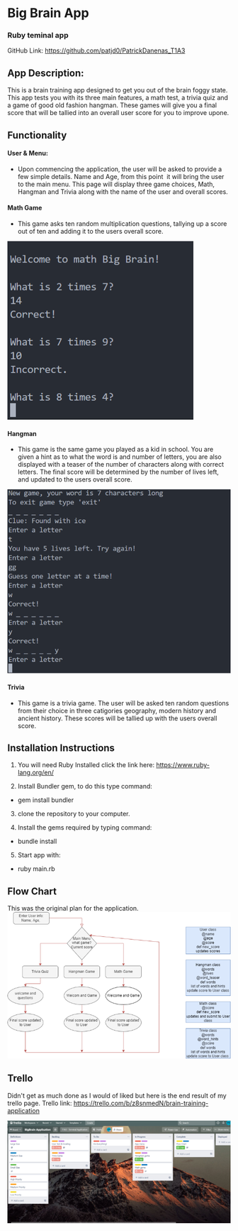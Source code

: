 # Big Brain App
### Ruby teminal app
GitHub Link: https://github.com/patjd0/PatrickDanenas_T1A3

## App Description:
This is a brain training app designed to get you out of the brain foggy state. This app tests you with its three main features, a math test, a trivia quiz and a game of good old fashion hangman. These games will give you a final score that will be tallied into an overall user score for you to improve upone.

## Functionality

####  User & Menu:
- Upon commencing the application, the user will be asked to provide a few simple details. Name and Age, from this point  it will bring the user to the main menu. This page will display three game choices, Math, Hangman and Trivia along with the name of the user and overall scores.


#### Math Game
- This game asks ten random multiplication questions, tallying up a score out of ten and adding it to the users overall score.

![math game](/docs/matSnip.png)


#### Hangman
- This game is the same game you played as a kid in school. You are given a hint as to what the word is and number of letters, you are also displayed with a teaser of the number of characters along with correct letters. The final score will be determined by the number of lives left, and updated to the users overall score.

![hangman game](/docs/hangSnip.png)

#### Trivia
- This game is a trivia game. The user will be asked ten random questions from their choice in three catigories geography, modern history and ancient history. These scores will be tallied up with the users overall score.

## Installation Instructions
1. You will need Ruby Installed click the link here: https://www.ruby-lang.org/en/

2. Install Bundler gem, to do this type command: 
- gem install bundler

3. clone the repository to your computer.

4. Install the gems required by typing command:
- bundle install

5. Start app with:
- ruby main.rb

## Flow Chart
This was the original plan for the application.
![flow chart](/docs/BigBrainApp.png)

## Trello
Didn't get as much done as I would of liked but here is the end result of my trello page.
Trello link: https://trello.com/b/z8snmedN/brain-training-application

![Trello](/docs/trell.png)







